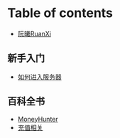 # Table of contents

* [阮曦RuanXi](README.md)

## 新手入门 <a href="#tutorial" id="tutorial"></a>

* [如何进入服务器](tutorial/ru-he-jin-ru-fu-wu-qi.md)

## 百科全书

* [MoneyHunter](bai-ke-quan-shu/moneyhunter.md)
* [充值相关](bai-ke-quan-shu/chong-zhi-xiang-guan.md)
